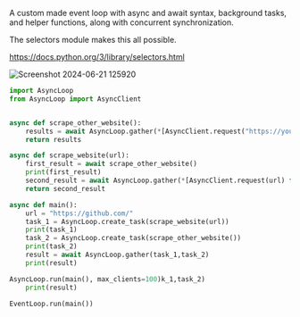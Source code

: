 A custom made event loop with async and await syntax,
background tasks, and helper functions, along with concurrent synchronization.

The selectors module makes this all possible.

https://docs.python.org/3/library/selectors.html

![Screenshot 2024-06-21 125920](https://github.com/bendeez/async_event_loop/assets/127566471/378260f9-9145-49ff-b910-366f1204171f)

```python
import AsyncLoop
from AsyncLoop import AsyncClient


async def scrape_other_website():
    results = await AsyncLoop.gather(*[AsyncClient.request("https://youtube.com") for _ in range(10)])
    return results

async def scrape_website(url):
    first_result = await scrape_other_website()
    print(first_result)
    second_result = await AsyncLoop.gather(*[AsyncClient.request(url) for _ in range(20)])
    return second_result

async def main():
    url = "https://github.com/"
    task_1 = AsyncLoop.create_task(scrape_website(url))
    print(task_1)
    task_2 = AsyncLoop.create_task(scrape_other_website())
    print(task_2)
    result = await AsyncLoop.gather(task_1,task_2)
    print(result)

AsyncLoop.run(main(), max_clients=100)k_1,task_2)
    print(result)

EventLoop.run(main())
